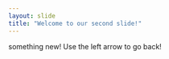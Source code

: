 ```yaml
---
layout: slide
title: "Welcome to our second slide!"
---
```

something new! 
Use the left arrow to go back!
